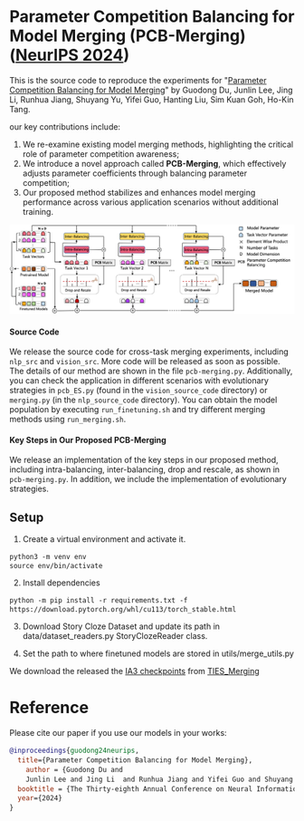 # Parameter Competition Balancing for Model Merging (PCB-Merging)([NeurIPS 2024](https://neurips.cc/))

This is the source code to reproduce the experiments for "[Parameter Competition Balancing for Model Merging](https://arxiv.org/pdf/2410.02396)" by Guodong Du, Junlin Lee, Jing Li, Runhua Jiang, Shuyang Yu, Yifei Guo, Hanting Liu, Sim Kuan Goh, Ho-Kin Tang.

our key contributions include:
1) We re-examine existing model merging methods, highlighting the critical role of parameter competition awareness;
2) We introduce a novel approach called **PCB-Merging**, which effectively adjusts parameter coefficients through balancing parameter competition;
3) Our proposed method stabilizes and enhances model merging performance across various application scenarios without additional training.

![](figures/pcb_merging_00.png)


#### Source Code
We release the source code for cross-task merging experiments, including `nlp_src` and `vision_src`. More code will be released as soon as possible.
The details of our method are shown in the file `pcb-merging.py`. Additionally, you can check the application in different scenarios with evolutionary strategies in `pcb_ES.py` (found in the `vision_source_code` directory) or `merging.py` (in the `nlp_source_code` directory). You can obtain the model population by executing `run_finetuning.sh` and try different merging methods using `run_merging.sh`.

#### Key Steps in Our Proposed PCB-Merging
We release an implementation of the key steps in our proposed method, including intra-balancing, inter-balancing, drop and rescale, as shown in `pcb-merging.py`. In addition, we include the implementation of evolutionary strategies.

## Setup

1. Create a virtual environment and activate it.
```
python3 -m venv env
source env/bin/activate
```
2. Install dependencies
```
python -m pip install -r requirements.txt -f https://download.pytorch.org/whl/cu113/torch_stable.html
```

3. Download Story Cloze Dataset and update its path in data/dataset_readers.py StoryClozeReader class.

4. Set the path to where finetuned models are stored in utils/merge_utils.py

We download the released the [IA3 checkpoints](https://drive.google.com/drive/folders/1V2-SLOgK248TQBMP2i_cEdQnxB2jM2E1?usp=sharing) from [TIES_Merging](https://github.com/prateeky2806/ties-merging)

# Reference
Please cite our paper if you use our models in your works:

```bibtex
@inproceedings{guodong24neurips,
  title={Parameter Competition Balancing for Model Merging},
    author = {Guodong Du and
    Junlin Lee and Jing Li  and Runhua Jiang and Yifei Guo and Shuyang Yu and Hanting Liu and Sim Kuan Goh and Ho-Kin Tang and Daojing He and Min Zhang},
  booktitle = {The Thirty-eighth Annual Conference on Neural Information Processing Systems (NeurIPS)},
  year={2024}
}

